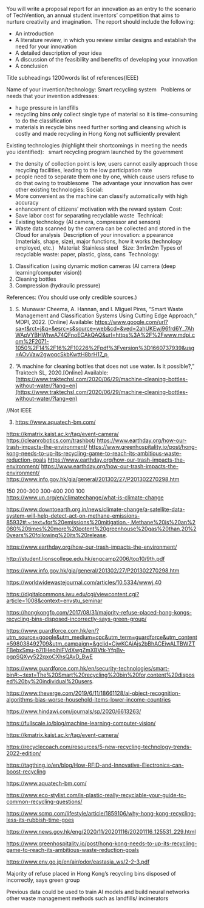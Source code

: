 You will write a proposal report for an innovation as an entry to the scenario of TechVention, an annual student inventors’ competition that aims to nurture creativity and imagination. 
The report should include the following:
-  An introduction
- A literature review, in which you review similar designs and establish the need for your innovation
- A detailed description of your idea
- A discussion of the feasibility and benefits of developing your innovation
- A conclusion

Title
subheadings
1200words
list of references(IEEE)

Name of your invention/technology: Smart recycling system  
Problems or needs that your invention addresses:  
-   huge pressure in landfills 
-   recycling bins only collect single type of material so it is time-consuming to do the classification 
-   materials in recycle bins need further sorting and cleansing which is costly and made recycling in Hong Kong not sufficiently prevalent 

Existing technologies (highlight their shortcomings in meeting the needs you identified):  
smart recycling program launched by the government  
-   the density of collection point is low, users cannot easily approach those recycling facilities, leading to the low participation rate 
-   people need to separate them one by one, which cause users refuse to do that owing to troublesome 
The advantage your innovation has over other existing technologies:
Social:  
-   More convenient as the machine can classify automatically with high accuracy 
-   enhancement of citizens’ motivation with the reward system 
Cost:  
-   Save labor cost for separating recyclable waste 
Technical: 
-   Existing technology (AI camera, compressor and sensors) 
-   Waste data scanned by the camera can be collected and stored in the Cloud for analysis 
Description of your innovation: a
ppearance (materials, shape, size), major functions, how it works (technology employed, etc.)  
Material: Stainless steel  
Size: 3m*1m*2m
Types of recyclable waste: paper, plastic, glass, cans 
Technology: 
1. Classification (using dynamic motion cameras (AI camera (deep learning/computer vision)) 
2. Cleaning bottles  
3. Compression (hydraulic pressure) 

References: (You should use only credible sources.) 

1.  S. Munawar Cheema, A. Hannan, and I. Miguel Pires, “Smart Waste Management and Classification Systems Using Cutting Edge Approach,” MDPI, 2022. [Online] Available: https://www.google.com/url?sa=t&rct=j&q=&esrc=s&source=web&cd=&ved=2ahUKEwj96frd6Y_7AhWApVYBHWhwA74QFnoECAkQAQ&url=https%3A%2F%2Fwww.mdpi.com%2F2071-1050%2F14%2F16%2F10226%2Fpdf%3Fversion%3D1660737939&usg=AOvVaw2gwoqcSkbKwttH8brH17_p 
    

2.  “A machine for cleaning bottles that does not use water. Is it possible?,” Traktech SL, 2020.[Online] Available: [https://www.traktechsl.com/2020/06/29/machine-cleaning-bottles-without-water/?lang=en](https://www.traktechsl.com/2020/06/29/machine-cleaning-bottles-without-water/?lang=en)   

//Not IEEE 

3.  https://www.aquatech-bm.com/


https://kmatrix.kaist.ac.kr/tag/event-camera/
https://cleanrobotics.com/trashbot/
https://www.earthday.org/how-our-trash-impacts-the-environment/
https://www.greenhospitality.io/post/hong-kong-needs-to-up-its-recycling-game-to-reach-its-ambitious-waste-reduction-goals
https://www.earthday.org/how-our-trash-impacts-the-environment/
https://www.earthday.org/how-our-trash-impacts-the-environment/
https://www.info.gov.hk/gia/general/201302/27/P201302270298.htm

150
200-300
300-400
200
100
https://www.un.org/en/climatechange/what-is-climate-change

https://www.downtoearth.org.in/news/climate-change/a-satellite-data-system-will-help-detect-act-on-methane-emissions-85932#:~:text=for%20emissions%20mitigation.-,Methane%20is%20an%2080%20times%20more%20potent%20greenhouse%20gas%20than,20%20years%20following%20its%20release.

https://www.earthday.org/how-our-trash-impacts-the-environment/

http://student.lionscollege.edu.hk/engcamp2006/top10/9th.pdf

https://www.info.gov.hk/gia/general/201302/27/P201302270298.htm

https://worldwidewastejournal.com/articles/10.5334/wwwj.40

https://digitalcommons.iwu.edu/cgi/viewcontent.cgi?article=1008&context=envstu_seminar



https://hongkongfp.com/2017/08/31/majority-refuse-placed-hong-kongs-recycling-bins-disposed-incorrectly-says-green-group/

https://www.guardforce.com.hk/en/?utm_source=google&utm_medium=cpc&utm_term=guardforce&utm_content=598038492709&utm_campaign=&gclid=CjwKCAiAjs2bBhACEiwALTBWZTFBebxSmu-p7l1HepIhiFVdXwgZmXBVtk-YfpBv-pgpSQXyy522qxoCXhsQAvD_BwE

https://www.guardforce.com.hk/en/security-technologies/smart-bin#:~:text=The%20Smart%20recycling%20bin%20for,content%20disposed%20by%20individual%20users.

https://www.theverge.com/2019/6/11/18661128/ai-object-recognition-algorithms-bias-worse-household-items-lower-income-countries

https://www.hindawi.com/journals/sp/2020/6613263/

https://fullscale.io/blog/machine-learning-computer-vision/

https://kmatrix.kaist.ac.kr/tag/event-camera/

https://recyclecoach.com/resources/5-new-recycling-technology-trends-2022-edition/

https://tagthing.io/en/blog/How-RFID-and-Innovative-Electronics-can-boost-recycling

https://www.aquatech-bm.com/

https://www.eco-stylist.com/is-plastic-really-recyclable-your-guide-to-common-recycling-questions/

https://www.scmp.com/lifestyle/article/1859106/why-hong-kong-recycling-less-its-rubbish-time-goes

https://www.news.gov.hk/eng/2020/11/20201116/20201116_125531_229.html

https://www.greenhospitality.io/post/hong-kong-needs-to-up-its-recycling-game-to-reach-its-ambitious-waste-reduction-goals

https://www.env.go.jp/en/air/odor/eastasia_ws/2-2-3.pdf

Majority of refuse placed in Hong Kong’s recycling bins disposed of incorrectly, says green group



Previous data could be used to train AI models and build neural networks
other waste management methods such as landfills/ incinerators